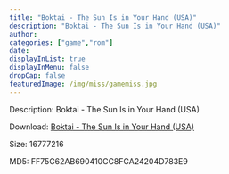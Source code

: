 ```yaml
---
title: "Boktai - The Sun Is in Your Hand (USA)"
description: "Boktai - The Sun Is in Your Hand (USA)"
author: 
categories: ["game","rom"]
date: 
displayInList: true
displayInMenu: false
dropCap: false
featuredImage: /img/miss/gamemiss.jpg
---
```


Description: Boktai - The Sun Is in Your Hand (USA)

Download: <a style="text-decoration:underline;" href="https://mega.nz/#!uCYCECTR!Iavj7Wpx8E1JLuyMlWue8Qn6U-gMkelZTKyRrI6XJik" target = "_blank" rel = "nofollow" > Boktai - The Sun Is in Your Hand (USA)</a>

Size: 16777216

MD5: FF75C62AB690410CC8FCA24204D783E9

